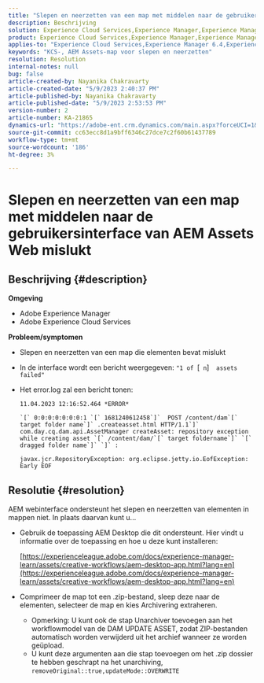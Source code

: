 ```yaml
---
title: "Slepen en neerzetten van een map met middelen naar de gebruikersinterface van AEM Assets Web mislukt."
description: Beschrijving
solution: Experience Cloud Services,Experience Manager,Experience Manager as a Cloud Service
product: Experience Cloud Services,Experience Manager,Experience Manager as a Cloud Service
applies-to: "Experience Cloud Services,Experience Manager 6.4,Experience Manager Assets,Experience Manager as a Cloud Service,Experience Manager 6.5"
keywords: "KCS-, AEM Assets-map voor slepen en neerzetten"
resolution: Resolution
internal-notes: null
bug: false
article-created-by: Nayanika Chakravarty
article-created-date: "5/9/2023 2:40:37 PM"
article-published-by: Nayanika Chakravarty
article-published-date: "5/9/2023 2:53:53 PM"
version-number: 2
article-number: KA-21865
dynamics-url: "https://adobe-ent.crm.dynamics.com/main.aspx?forceUCI=1&pagetype=entityrecord&etn=knowledgearticle&id=7b221c72-77ee-ed11-8849-6045bd006079"
source-git-commit: cc63ecc8d1a9bff6346c27dce7c2f60b61437789
workflow-type: tm+mt
source-wordcount: '186'
ht-degree: 3%

---
```


# Slepen en neerzetten van een map met middelen naar de gebruikersinterface van AEM Assets Web mislukt

## Beschrijving {#description}


<b>Omgeving</b>

- Adobe Experience Manager
- Adobe Experience Cloud Services


<b>Probleem/symptomen</b>

- Slepen en neerzetten van een map die elementen bevat mislukt
- In de interface wordt een bericht weergegeven: `"1 of `[` n`]`  assets failed"`
- Het error.log zal een bericht tonen:

   ```
   11.04.2023 12:16:52.464 *ERROR* 
   
   `[` 0:0:0:0:0:0:0:1 `[` 1681240612458`]`  POST /content/dam`[` target folder name`]` .createasset.html HTTP/1.1`]`  com.day.cq.dam.api.AssetManager createAsset: repository exception while creating asset `[` /content/dam/`[` target foldername`]` `[` dragged folder name`]` `]` :
   
   javax.jcr.RepositoryException: org.eclipse.jetty.io.EofException: Early EOF
   ```



## Resolutie {#resolution}


AEM webinterface ondersteunt het slepen en neerzetten van elementen in mappen niet. In plaats daarvan kunt u...

- Gebruik de toepassing AEM Desktop die dit ondersteunt. Hier vindt u informatie over de toepassing en hoe u deze kunt installeren:

   [https://experienceleague.adobe.com/docs/experience-manager-learn/assets/creative-workflows/aem-desktop-app.html?lang=en](https://experienceleague.adobe.com/docs/experience-manager-learn/assets/creative-workflows/aem-desktop-app.html?lang=en)
- Comprimeer de map tot een .zip-bestand, sleep deze naar de elementen, selecteer de map en kies Archivering extraheren. 
   - Opmerking: U kunt ook de stap Unarchiver toevoegen aan het workflowmodel van de DAM UPDATE ASSET, zodat ZIP-bestanden automatisch worden verwijderd uit het archief wanneer ze worden geüpload.
   - U kunt deze argumenten aan die stap toevoegen om het .zip dossier te hebben geschrapt na het unarchiving, `removeOriginal::true,updateMode::OVERWRITE`

